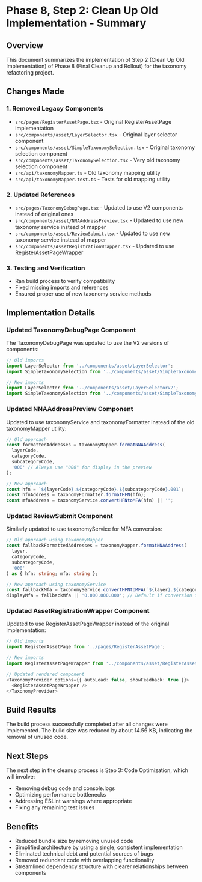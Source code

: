 # Phase 8, Step 2: Clean Up Old Implementation - Summary

## Overview
This document summarizes the implementation of Step 2 (Clean Up Old Implementation) of Phase 8 (Final Cleanup and Rollout) for the taxonomy refactoring project.

## Changes Made

### 1. Removed Legacy Components
- `src/pages/RegisterAssetPage.tsx` - Original RegisterAssetPage implementation
- `src/components/asset/LayerSelector.tsx` - Original layer selector component
- `src/components/asset/SimpleTaxonomySelection.tsx` - Original taxonomy selection component
- `src/components/asset/TaxonomySelection.tsx` - Very old taxonomy selection component
- `src/api/taxonomyMapper.ts` - Old taxonomy mapping utility
- `src/api/taxonomyMapper.test.ts` - Tests for old mapping utility

### 2. Updated References
- `src/pages/TaxonomyDebugPage.tsx` - Updated to use V2 components instead of original ones
- `src/components/asset/NNAAddressPreview.tsx` - Updated to use new taxonomy service instead of mapper
- `src/components/asset/ReviewSubmit.tsx` - Updated to use new taxonomy service instead of mapper
- `src/components/AssetRegistrationWrapper.tsx` - Updated to use RegisterAssetPageWrapper

### 3. Testing and Verification
- Ran build process to verify compatibility
- Fixed missing imports and references
- Ensured proper use of new taxonomy service methods

## Implementation Details

### Updated TaxonomyDebugPage Component
The TaxonomyDebugPage was updated to use the V2 versions of components:

```typescript
// Old imports
import LayerSelector from '../components/asset/LayerSelector';
import SimpleTaxonomySelection from '../components/asset/SimpleTaxonomySelection';

// New imports
import LayerSelector from '../components/asset/LayerSelectorV2';
import SimpleTaxonomySelection from '../components/asset/SimpleTaxonomySelectionV2';
```

### Updated NNAAddressPreview Component
Updated to use taxonomyService and taxonomyFormatter instead of the old taxonomyMapper utility:

```typescript
// Old approach
const formattedAddresses = taxonomyMapper.formatNNAAddress(
  layerCode,
  categoryCode,
  subcategoryCode,
  '000' // Always use "000" for display in the preview
);

// New approach
const hfn = `${layerCode}.${categoryCode}.${subcategoryCode}.001`;
const hfnAddress = taxonomyFormatter.formatHFN(hfn);
const mfaAddress = taxonomyService.convertHFNtoMFA(hfn) || '';
```

### Updated ReviewSubmit Component
Similarly updated to use taxonomyService for MFA conversion:

```typescript
// Old approach using taxonomyMapper
const fallbackFormattedAddresses = taxonomyMapper.formatNNAAddress(
  layer,
  categoryCode,
  subcategoryCode,
  '000'
) as { hfn: string; mfa: string };

// New approach using taxonomyService
const fallbackMfa = taxonomyService.convertHFNtoMFA(`${layer}.${categoryCode}.${subcategoryCode}.001`);
displayMfa = fallbackMfa || '0.000.000.000'; // Default if conversion fails completely
```

### Updated AssetRegistrationWrapper Component
Updated to use RegisterAssetPageWrapper instead of the original implementation:

```typescript
// Old imports
import RegisterAssetPage from '../pages/RegisterAssetPage';

// New imports 
import RegisterAssetPageWrapper from '../components/asset/RegisterAssetPageWrapper';

// Updated rendered component
<TaxonomyProvider options={{ autoLoad: false, showFeedback: true }}>
  <RegisterAssetPageWrapper />
</TaxonomyProvider>
```

## Build Results
The build process successfully completed after all changes were implemented. The build size was reduced by about 14.56 KB, indicating the removal of unused code.

## Next Steps
The next step in the cleanup process is Step 3: Code Optimization, which will involve:
- Removing debug code and console.logs
- Optimizing performance bottlenecks
- Addressing ESLint warnings where appropriate
- Fixing any remaining test issues

## Benefits
- Reduced bundle size by removing unused code
- Simplified architecture by using a single, consistent implementation
- Eliminated technical debt and potential sources of bugs
- Removed redundant code with overlapping functionality
- Streamlined dependency structure with clearer relationships between components
